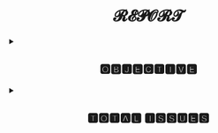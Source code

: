 <h1 align="center">𝓡𝓔𝓟𝓞𝓡𝓣</h1>
<details>
<summary><h2 align="center">🅾🅱🅹🅴🅲🆃🅸🆅🅴</h2></summary>
Weekly Status Report Etransport
</details>
<details>
<summary><h2 align="center">🆃🅾🆃🅰🅻 🅸🆂🆂🆄🅴🆂</h2></summary>
<h3>𝒯𝑜𝓉𝒶𝓁 𝐼𝓈𝓈𝓊𝑒𝓈 𝑅𝑒𝓅𝑜𝓇𝓉𝑒𝒹 :</h3>

``` 
- Total 141 issues are reported this week.
- On Wednesday[19/05/2021] 35 issues reported 
- On Thursday[20/05/2021] 25 issues reported.
- On Friday[21/05/2021] 37 issues reported.
```
</details>
